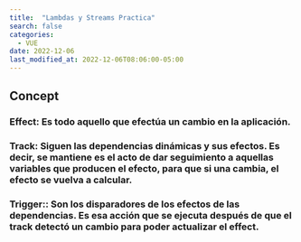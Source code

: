 ```yaml
---
title:  "Lambdas y Streams Practica"
search: false
categories: 
  - VUE
date: 2022-12-06
last_modified_at: 2022-12-06T08:06:00-05:00
---
```


## Concept

### Effect: Es todo aquello que efectúa un cambio en la aplicación.
###  Track: Siguen las dependencias dinámicas y sus efectos. Es decir, se mantiene es el acto de dar seguimiento a aquellas variables que producen el efecto, para que si una cambia, el efecto se vuelva a calcular.
### Trigger:: Son los disparadores de los efectos de las dependencias. Es esa acción que se ejecuta después de que el track detectó un cambio para poder actualizar el effect.